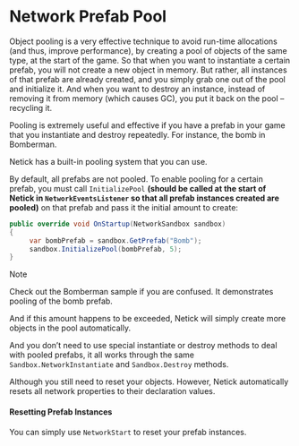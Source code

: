 # Network Prefab Pool

Object pooling is a very effective technique to avoid run-time allocations (and thus, improve performance), by creating a pool of objects of the same type, at the start of the game. So that when you want to instantiate a certain prefab, you will not create a new object in memory. But rather, all instances of that prefab are already created, and you simply grab one out of the pool and initialize it. And when you want to destroy an instance, instead of removing it from memory (which causes GC), you put it back on the pool – recycling it.

Pooling is extremely useful and effective if you have a prefab in your game that you instantiate and destroy repeatedly. For instance, the bomb in Bomberman.

Netick has a built-in pooling system that you can use.

By default, all prefabs are not pooled. To enable pooling for a certain prefab, you must call `InitializePool` **(should be called at the start of Netick in `NetworkEventsListener` so that all prefab instances created are pooled)** on that prefab and pass it the initial amount to create:


```csharp
public override void OnStartup(NetworkSandbox sandbox)
{
     var bombPrefab = sandbox.GetPrefab("Bomb");
     sandbox.InitializePool(bombPrefab, 5);
}
```

> [!NOTE]
> Check out the Bomberman sample if you are confused. It demonstrates pooling of the bomb prefab.


And if this amount happens to be exceeded, Netick will simply create more objects in the pool automatically.

And you don’t need to use special instantiate or destroy methods to deal with pooled prefabs, it all works through the same `Sandbox.NetworkInstantiate` and `Sandbox.Destroy` methods.

Although you still need to reset your objects. However, Netick automatically resets all network properties to their declaration values.

#### Resetting Prefab Instances

You can simply use `NetworkStart` to reset your prefab instances.

<!-- To reset your object, override `NetworkReset` on your class inheriting from `NetworkBehaviour`:

```csharp
public override void NetworkReset()
{
     // reset all non-networked state which need to be reset so that your object is ready to be used again
}
``` -->
